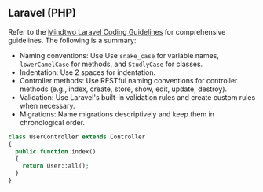 ## Laravel (PHP)

Refer to the [Mindtwo Laravel Coding Guidelines](https://www.mindtwo.de/guidelines/coding/laravel) for comprehensive guidelines. The following is a summary:

- Naming conventions: Use Use `snake_case` for variable names, `lowerCamelCase` for methods, and `StudlyCase` for classes.
- Indentation: Use 2 spaces for indentation.
- Controller methods: Use RESTful naming conventions for controller methods (e.g., index, create, store, show, edit, update, destroy).
- Validation: Use Laravel's built-in validation rules and create custom rules when necessary.
- Migrations: Name migrations descriptively and keep them in chronological order.

```php
class UserController extends Controller
{
  public function index()
  {
    return User::all();
  }
}
```
